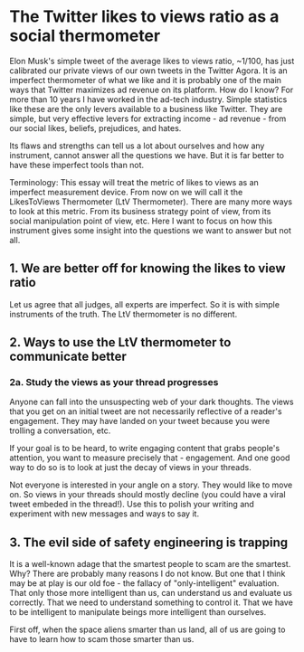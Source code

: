 # The Twitter likes to views ratio as a social thermometer

Elon Musk's simple tweet of the average likes to views ratio, ~1/100,
has just calibrated our private views of our own tweets
in the Twitter Agora. It is an imperfect
thermometer of what we like and it is probably one of the main ways that
Twitter maximizes ad revenue on its platform. How do I know? For
more than 10 years I have worked in the ad-tech industry.
Simple statistics like these are the only levers available to a business
like Twitter. They are simple, but very effective levers for
extracting income - ad revenue - from our social likes, beliefs, prejudices,
and hates.

Its flaws and strengths can tell us a lot about ourselves and how any
instrument, cannot answer all the questions we have. But it is far better
to have these imperfect tools than not.

Terminology: This essay will treat the metric of likes to views as an
imperfect measurement device. From now on we will call it the
LikesToViews Thermometer (LtV Thermometer). There are many more ways
to look at this metric. From its business strategy point of view,
from its social manipulation point of view, etc. Here I want to focus
on how this instrument gives some insight into the questions we want
to answer but not all.

## 1. We are better off for knowing the likes to view ratio

Let us agree that all judges, all experts are imperfect. So it is with simple
instruments of the truth. The LtV thermometer is no different.

## 2. Ways to use the LtV thermometer to communicate better

### 2a. Study the views as your thread progresses

Anyone can fall into the unsuspecting web of your dark thoughts. The views
that you get on an initial tweet are not necessarily reflective of a
reader's engagement. They may have landed on your tweet because you were
trolling a conversation, etc.

If your goal is to be heard, to write engaging content that grabs people's
attention, you want to measure precisely that - engagement. And one good
way to do so is to look at just the decay of views in your threads.

Not everyone is interested in your angle on a story. They would like to move
on. So views in your threads should mostly decline (you could have a viral
tweet embeded in the thread!). Use this to polish your writing and experiment
with new messages and ways to say it.

## 3. The evil side of safety engineering is trapping

It is a well-known adage that the smartest people to scam are the smartest.
Why? There are probably many reasons I do not know. But one that I think may
be at play is our old foe - the fallacy of "only-intelligent" evaluation. That
only those more intelligent than us, can understand us and evaluate us correctly.
That we need to understand something to control it. That we have to be intelligent
to manipulate beings more intelligent than ourselves.

First off, when the space aliens smarter than us land, all of us are going to
have to learn how to scam those smarter than us.
